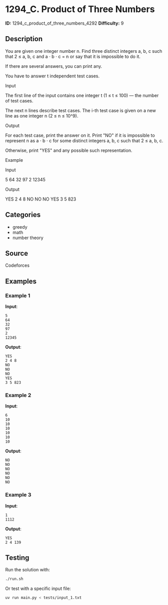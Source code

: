 # 1294_C. Product of Three Numbers

**ID:** 1294_c_product_of_three_numbers_4292
**Difficulty:** 9

## Description

You are given one integer number n. Find three distinct integers a, b, c such that 2 ≤ a, b, c and a ⋅ b ⋅ c = n or say that it is impossible to do it.

If there are several answers, you can print any.

You have to answer t independent test cases.

Input

The first line of the input contains one integer t (1 ≤ t ≤ 100) — the number of test cases.

The next n lines describe test cases. The i-th test case is given on a new line as one integer n (2 ≤ n ≤ 10^9).

Output

For each test case, print the answer on it. Print "NO" if it is impossible to represent n as a ⋅ b ⋅ c for some distinct integers a, b, c such that 2 ≤ a, b, c.

Otherwise, print "YES" and any possible such representation.

Example

Input


5
64
32
97
2
12345


Output


YES
2 4 8
NO
NO
NO
YES
3 5 823

## Categories

- greedy
- math
- number theory

## Source

Codeforces

## Examples

### Example 1

**Input**:
```
5
64
32
97
2
12345
```

**Output**:
```
YES
2 4 8
NO
NO
NO
YES
3 5 823
```

### Example 2

**Input**:
```
6
10
10
10
10
10
10
```

**Output**:
```
NO
NO
NO
NO
NO
NO
```

### Example 3

**Input**:
```
1
1112
```

**Output**:
```
YES
2 4 139
```


## Testing

Run the solution with:

```bash
./run.sh
```

Or test with a specific input file:

```bash
uv run main.py < tests/input_1.txt
```
